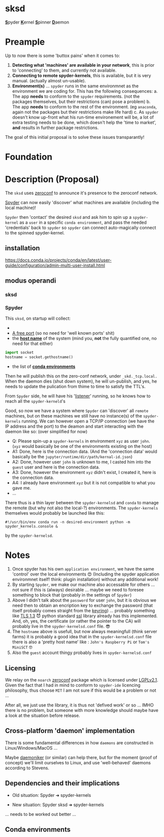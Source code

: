 # sksd
<ins>**S**</ins>pyder <ins>**K**</ins>ernel <ins>**S**</ins>pinner <ins>**D**</ins>aemon


# Preample

Up to now there is some 'buttox pains' when it comes to:
1. **Detecting what 'machines' are available in your network**, this is prior to 'connecting' to them, and currently not available.
2. **Connecting to remote spyder-kernels**, this is available, but it is very manual. (actually almost un-usable).
3. **Environment(s)** ... `spyder` runs in the same environmnet as the environment we are coding for. This has the following consequences:
  a. The app **needs** to conform to the `spyder` requirements. (not the packages themselves, but their restrictions (can) pose a problem)
  b. The app **needs** to conform to the rest of the environment. (eg `anaconda`, again not the packages but their restrictions make life hard)
  c. As `spyder` doesn't know up-front what his run-time environement will be, a lot of extra testing needs to be done, which doesn't help the 'time to market', **and** results in further package restrictions.
  
The goal of this initial proposal is to solve these issues transparantly!

# Foundation



# Description (Proposal)

The `sksd` uses [zeroconf](https://github.com/jstasiak/python-zeroconf) to announce it's presence to the zeroconf network.

[Spyder](https://github.com/spyder-ide/spyder) can now easily 'discover' what machines are available (including the local machine)! 

`Spyder` then 'contact' the desired `sksd` and ask him to spin up a `spyder-kernel` as a `user` in a specific `conda environment`, and pass the needed 'credentials' back to `spyder` so `spyder` can connect auto-magically connect to the spinned spyder-kernel.

## installation
https://docs.conda.io/projects/conda/en/latest/user-guide/configuration/admin-multi-user-install.html

## modus operandi

### sksd

### Spyder

This `sksd`, on startup will collect:

  *
  * [A free port](https://github.com/nerohmot/spyder-kernels/blob/nerohmot/proposal/publish.py#L25) (so no need for 'well known ports' shit)
  * the <ins>**host name**</ins> of the system (mind you, **not** the fully quantified one, no need for that either)
  ```python
  import socket
  hostname = socket.gethostname()
  ```
  * the list of <ins>**conda environments**</ins>

Then he will publish this on the zero-conf network, under `_skd._tcp.local.` When the daemon dies (shut down system), he will un-publish,
and yes, he needs to update the pulication from thime to time to satisfy the TTL's.

From `Spyder` side, he will have his '[listener](discover.py)' running, so he knows how to reach all the `spyder-kerneld`'s

Good, so now we have a system where `Spyder` can 'discover' all `remote` machines, but on these machines we still have no instance(s) of
the `spyder-kernels` running. We can however open a TCP/IP connection (we have the IP address and the port) to the deamon and start
interacting with the daemon like so: (over simplified for now)

  - Q: Please spin-up a `spyder-kernels` in environment `xyz` as user `john`. (`xyz` would basically be one of the environments existing on the host)
  - A1: Done, here is the connection data. (And the 'connection data' would basically be the `jupyter/runtime/dir/path/kernal-id.json`)
  - A2: Done, however user `john` is unknown to me, I casted him into the `guest` user and here is the connection data.
  - A3: Done, however the environment `xyz` didn't exist, I created it, here is the connection data.
  - A4: I already have environment `xyz` but it is not compatible to what you gave me.
  - ...

There thus is a thin layer between the `spyder-kernelsd` and `conda` to manage the remote (but why not also the local-?) environments. The `spyder-kernels` themselves would probably be launched like this:
```shell
#!/usr/bin/env conda run -n desired-environment python -m spyder_kernels.console &
```
by the `spyder-kernelsd`.

# Notes
  1. Once spyder has his own `application environment`, we have the same 'control' over the local environments 😍 (Including the spyder application environmnet itself! think: plugin installation) without any additional work!
  2. By starting `Spyder`, we make our machine also accessable for others ... not sure if this is (always) desirable ... maybe we need to foresee something to block that (probably in the settings of `Spyder`)
  3. Above I didn't talk about the `password` for user `john`, but it is obvious we need then to obtain an encription key to exchange the password (that itself probably comes straight from the [keyring](https://github.com/jaraco/keyring)) ... probably something like [TLS 1.3](https://tools.ietf.org/pdf/rfc8446.pdf#page=96) 😈 python standard [ssl](https://docs.python.org/3/library/ssl.html) library already has this implemented. And, oh, yes, the certificate (or rather the pointer to the CA) will probably live in the `spyder-kernelsd.conf` file. 😎
  4. The `hostname` above is usefull, but now always meaningfull (think server farms) it is probably a good idea that in the `spyder-kernelsd.conf` file there is also a 'pretty host name' like : `John's Raspberry Pi` or `Tom's MiniSCT` 🤓
  5. Also the `guest` account thingy probably lives in `spyder-kernelsd.conf`

## Licensing

We relay on the `noarch` [zeroconf](https://github.com/jstasiak/python-zeroconf) package which is licensed under [LGPLv2.1](https://github.com/jstasiak/python-zeroconf/blob/master/COPYING). Given the fact that I had in mind to conform to `spyder-ide` licencing philosophy, thus choose `MIT` I am not sure if this would be a problem or not ...

After all, we just use the library, it is thus not 'defived work' or so ... IMHO there is no problem, but someone with more knowledge should maybe have a look at the situation before release.

## Cross-platform 'daemon' implementation

There is some fundamental differences in how `daemons` are constructed in Linux/Windows/MacOS ...

Maybe [daemoniker](https://daemoniker.readthedocs.io/en/latest/) (or similar) can help there, but for the moment (proof of concept) we'll limit ourselves to Linux, and use 'well-behaved' daemons according to Stevens.

## Dependencies and their implications

  * Old situation:
    Spyder ➜ spyder-kernels
  
  * New situation:
    Spyder
    sksd ➜ spyder-kernels

... needs to be worked out better ...

## Conda environments

